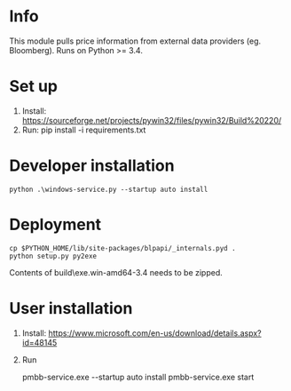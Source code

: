# Info

This module pulls price information from external data providers (eg. Bloomberg).
Runs on Python >= 3.4.

# Set up

1. Install: https://sourceforge.net/projects/pywin32/files/pywin32/Build%20220/
2. Run: pip install -i requirements.txt

# Developer installation

    python .\windows-service.py --startup auto install

# Deployment

    cp $PYTHON_HOME/lib/site-packages/blpapi/_internals.pyd .
    python setup.py py2exe

Contents of build\exe.win-amd64-3.4 needs to be zipped.

# User installation

1. Install: https://www.microsoft.com/en-us/download/details.aspx?id=48145
2. Run

    pmbb-service.exe --startup auto install
    pmbb-service.exe start

